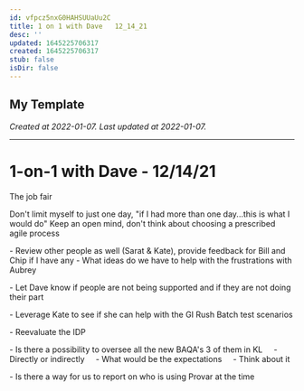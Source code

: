 ```yaml
---
id: vfpcz5nxG0HAHSUUaUu2C
title: 1 on 1 with Dave   12_14_21
desc: ''
updated: 1645225706317
created: 1645225706317
stub: false
isDir: false
---
```

My Template
---

_Created at 2022-01-07._
_Last updated at 2022-01-07._




---

# 1-on-1 with Dave - 12/14/21


The job fair

Don't limit myself to just one day, "if I had more than one day...this is what I would do"
Keep an open mind, don't think about choosing a prescribed agile process

\- Review other people as well (Sarat & Kate), provide feedback for Bill and Chip if I have any
\- What ideas do we have to help with the frustrations with Aubrey

\- Let Dave know if people are not being supported and if they are not doing their part

\- Leverage Kate to see if she can help with the GI Rush Batch test scenarios

\- Reevaluate the IDP

\- Is there a possibility to oversee all the new BAQA's 3 of them in KL
    - Directly or indirectly
    - What would be the expectations
    - Think about it

\- Is there a way for us to report on who is using Provar at the time


